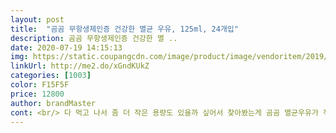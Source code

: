 ```yaml
---
layout: post 
title:  "곰곰 무항생제인증 건강한 멸균 우유, 125ml, 24개입" 
description: 곰곰 무항생제인증 건강한 멸 ..
date: 2020-07-19 14:15:13 
img: https://static.coupangcdn.com/image/product/image/vendoritem/2019/08/20/5205284560/eb17fb69-a66a-4d74-9307-7a9819b949ed.jpg 
linkUrl: http://me2.do/xGndKUkZ 
categories: [1003] 
color: F15F5F 
price: 12800 
author: brandMaster 
cont: <br/> 다 먹고 나서 좀 더 작은 용량도 있을까 싶어서 찾아봤는게 곰곰 멸균우유가 작은 사이즈가 있더라구요.<br/> 그래서 구입해봤는데, 앞으로 쭉 재구매 하려구요!<br/>저는 그냥 우유는 잘 안먹는 사람이라 라떼먹을때만 우유가 필요한데 아이스라떼용으로 사이즈 딱이에요 제기준♥<br/>제가 아이스라떼를 좋아해서 매일 먹는데요.<br/> 그 전에 상목장 멸균우유 190ml인가 200ml인가 먹을땐 우유를 다 넣으면 너무 우유맛만 나구 그래서 항상 애매하게 남았었거든요.<br/> 그래서 그게 항상 아까웠어요ㅠㅠ<br/> 
---
```

 